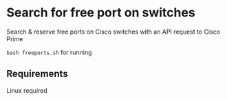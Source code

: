 Search for free port on switches
=========
Search & reserve free ports on Cisco switches with an API request to Cisco Prime

```bash freeports.sh``` for running


Requirements
------------
Linux required
